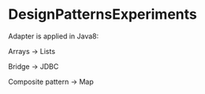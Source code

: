 # DesignPatternsExperiments

Adapter is applied in Java8: 

Arrays -> Lists

Bridge -> JDBC

Composite pattern -> Map

